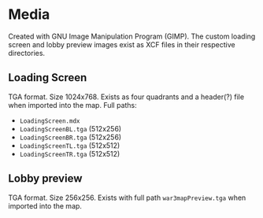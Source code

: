 # Media

Created with GNU Image Manipulation Program (GIMP). The custom loading screen and lobby preview images exist as XCF files in their respective directories.

## Loading Screen

TGA format. Size 1024x768. Exists as four quadrants and a header(?) file when imported into the map. Full paths:

- `LoadingScreen.mdx`
- `LoadingScreenBL.tga` (512x256)
- `LoadingScreenBR.tga` (512x256)
- `LoadingScreenTL.tga` (512x512)
- `LoadingScreenTR.tga` (512x512)

## Lobby preview

TGA format. Size 256x256. Exists with full path `war3mapPreview.tga` when imported into the map.

